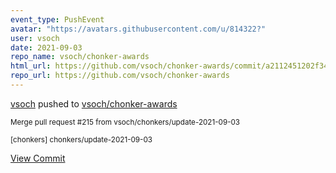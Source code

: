 ```yaml
---
event_type: PushEvent
avatar: "https://avatars.githubusercontent.com/u/814322?"
user: vsoch
date: 2021-09-03
repo_name: vsoch/chonker-awards
html_url: https://github.com/vsoch/chonker-awards/commit/a2112451202f349bdbb3ae252723de6c0deaa084
repo_url: https://github.com/vsoch/chonker-awards
---
```


<a href='https://github.com/vsoch' target='_blank'>vsoch</a> pushed to <a href='https://github.com/vsoch/chonker-awards' target='_blank'>vsoch/chonker-awards</a>

<small>Merge pull request #215 from vsoch/chonkers/update-2021-09-03

[chonkers] chonkers/update-2021-09-03</small>

<a href='https://github.com/vsoch/chonker-awards/commit/a2112451202f349bdbb3ae252723de6c0deaa084' target='_blank'>View Commit</a>